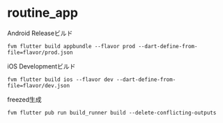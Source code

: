 # routine_app

Android Releaseビルド
``` shell
fvm flutter build appbundle --flavor prod --dart-define-from-file=flavor/prod.json
```

iOS Developmentビルド

``` shell
fvm flutter build ios --flavor dev --dart-define-from-file=flavor/dev.json
```

freezed生成

``` shell
fvm flutter pub run build_runner build --delete-conflicting-outputs
```